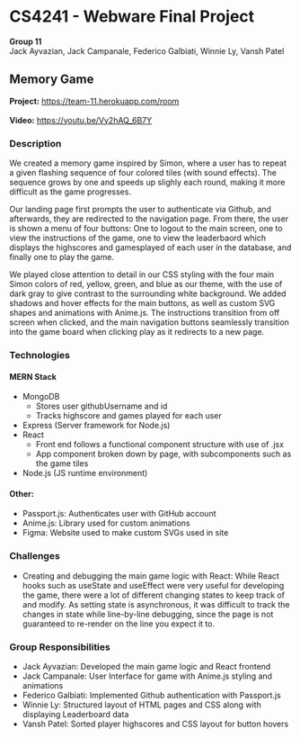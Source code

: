 # CS4241 - Webware Final Project
**Group 11**  
Jack Ayvazian, Jack Campanale, Federico Galbiati, Winnie Ly, Vansh Patel

## Memory Game
**Project:** https://team-11.herokuapp.com/room
<br> <br>
**Video:** https://youtu.be/Vy2hAQ_6B7Y

### Description
<p>We created a memory game inspired by Simon, where a user has to repeat a given flashing sequence of four colored tiles (with sound effects). The sequence grows by one and speeds up slighly each round, making it more difficult as the game progresses.</p>

<p>Our landing page first prompts the user to authenticate via Github, and afterwards, they are redirected to the navigation page. From there, the user is shown a menu of four buttons: One to logout to the main screen, one to view the instructions of the game, one to view the leaderbaord which displays the highscores and gamesplayed of each user in the database, and finally one to play the game.</p>

<p>We played close attention to detail in our CSS styling with the four main Simon colors of red, yellow, green, and blue as our theme, with the use of dark gray to give contrast to the surrounding white background. We added shadows and hover effects for the main buttons, as well as custom SVG shapes and animations with Anime.js. The instructions transition from off screen when clicked, and the main navigation buttons seamlessly transition into the game board when clicking play as it redirects to a new page.</p>

### Technologies
#### MERN Stack
* MongoDB  
  * Stores user githubUsername and id 
  * Tracks highscore and games played for each user  
* Express (Server framework for Node.js)
* React
  * Front end follows a functional component structure with use of .jsx
  * App component broken down by page, with subcomponents such as the game tiles
* Node.js (JS runtime environment)

#### Other:
* Passport.js: Authenticates user with GitHub account  
* Anime.js: Library used for custom animations
* Figma: Website used to make custom SVGs used in site

### Challenges

* Creating and debugging the main game logic with React: While React hooks such as useState and useEffect were very useful for developing the game, there were a lot of different changing states to keep track of and modify. As setting state is asynchronous, it was difficult to track the changes in state while line-by-line debugging, since the page is not guaranteed to re-render on the line you expect it to.

### Group Responsibilities
* Jack Ayvazian: Developed the main game logic and React frontend  
* Jack Campanale: User Interface for game with Anime.js styling and animations  
* Federico Galbiati: Implemented Github authentication with Passport.js  
* Winnie Ly: Structured layout of HTML pages and CSS along with displaying Leaderboard data 
* Vansh Patel: Sorted player highscores and CSS layout for button hovers
